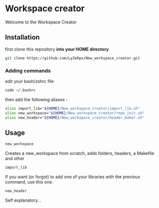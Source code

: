 # Workspace creator

Welcome to the Workspace Creator

## Installation

first clone this repository **into your HOME directory**

```bash
git clone https://github.com/LyZeRpx/New_workspace_creator.git
```
### Adding commands

edit your bash/zshrc file

```bash
code ~/.bashrc
```
then add the following aliases :
```bash
alias import_lib="${HOME}/New_workspace_creator/import_lib.sh"
alias new_workspace="${HOME}/New_workspace_creator/repo_init.sh"
alias new_header="${HOME}/New_workspace_creator/header_maker.sh"
```

## Usage
```bash
new_workspace
```
Creates a new_workspace from scratch, adds folders, headers, a Makefile and other
```bash
import_lib
```
If you want (or forgot) to add one of your libraries with the previous command, use this one.
```bash
new_header
```
Self explanatory...